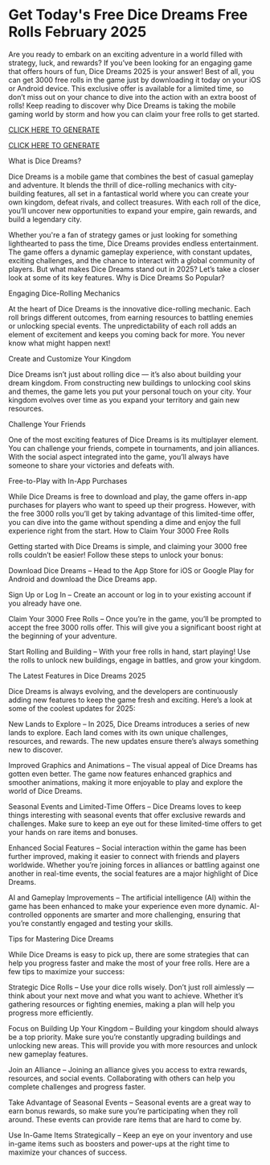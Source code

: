 # Get Today's Free Dice Dreams Free Rolls February 2025 

Are you ready to embark on an exciting adventure in a world filled with strategy, luck, and rewards? If you’ve been looking for an engaging game that offers hours of fun, Dice Dreams 2025 is your answer! Best of all, you can get 3000 free rolls in the game just by downloading it today on your iOS or Android device. This exclusive offer is available for a limited time, so don’t miss out on your chance to dive into the action with an extra boost of rolls! Keep reading to discover why Dice Dreams is taking the mobile gaming world by storm and how you can claim your free rolls to get started.

[CLICK HERE TO GENERATE](https://appbitly.com/dicedreams)

[CLICK HERE TO GENERATE](https://appbitly.com/dicedreams)

What is Dice Dreams?

Dice Dreams is a mobile game that combines the best of casual gameplay and adventure. It blends the thrill of dice-rolling mechanics with city-building features, all set in a fantastical world where you can create your own kingdom, defeat rivals, and collect treasures. With each roll of the dice, you’ll uncover new opportunities to expand your empire, gain rewards, and build a legendary city.

Whether you're a fan of strategy games or just looking for something lighthearted to pass the time, Dice Dreams provides endless entertainment. The game offers a dynamic gameplay experience, with constant updates, exciting challenges, and the chance to interact with a global community of players. But what makes Dice Dreams stand out in 2025? Let’s take a closer look at some of its key features. Why is Dice Dreams So Popular?

Engaging Dice-Rolling Mechanics

At the heart of Dice Dreams is the innovative dice-rolling mechanic. Each roll brings different outcomes, from earning resources to battling enemies or unlocking special events. The unpredictability of each roll adds an element of excitement and keeps you coming back for more. You never know what might happen next!

Create and Customize Your Kingdom

Dice Dreams isn’t just about rolling dice — it’s also about building your dream kingdom. From constructing new buildings to unlocking cool skins and themes, the game lets you put your personal touch on your city. Your kingdom evolves over time as you expand your territory and gain new resources.

Challenge Your Friends

One of the most exciting features of Dice Dreams is its multiplayer element. You can challenge your friends, compete in tournaments, and join alliances. With the social aspect integrated into the game, you’ll always have someone to share your victories and defeats with.

Free-to-Play with In-App Purchases

While Dice Dreams is free to download and play, the game offers in-app purchases for players who want to speed up their progress. However, with the free 3000 rolls you’ll get by taking advantage of this limited-time offer, you can dive into the game without spending a dime and enjoy the full experience right from the start. How to Claim Your 3000 Free Rolls

Getting started with Dice Dreams is simple, and claiming your 3000 free rolls couldn’t be easier! Follow these steps to unlock your bonus:

Download Dice Dreams – Head to the App Store for iOS or Google Play for Android and download the Dice Dreams app.

Sign Up or Log In – Create an account or log in to your existing account if you already have one.

Claim Your 3000 Free Rolls – Once you’re in the game, you’ll be prompted to accept the free 3000 rolls offer. This will give you a significant boost right at the beginning of your adventure.

Start Rolling and Building – With your free rolls in hand, start playing! Use the rolls to unlock new buildings, engage in battles, and grow your kingdom.

The Latest Features in Dice Dreams 2025

Dice Dreams is always evolving, and the developers are continuously adding new features to keep the game fresh and exciting. Here’s a look at some of the coolest updates for 2025:

New Lands to Explore – In 2025, Dice Dreams introduces a series of new lands to explore. Each land comes with its own unique challenges, resources, and rewards. The new updates ensure there’s always something new to discover.

Improved Graphics and Animations – The visual appeal of Dice Dreams has gotten even better. The game now features enhanced graphics and smoother animations, making it more enjoyable to play and explore the world of Dice Dreams.

Seasonal Events and Limited-Time Offers – Dice Dreams loves to keep things interesting with seasonal events that offer exclusive rewards and challenges. Make sure to keep an eye out for these limited-time offers to get your hands on rare items and bonuses.

Enhanced Social Features – Social interaction within the game has been further improved, making it easier to connect with friends and players worldwide. Whether you’re joining forces in alliances or battling against one another in real-time events, the social features are a major highlight of Dice Dreams.

AI and Gameplay Improvements – The artificial intelligence (AI) within the game has been enhanced to make your experience even more dynamic. AI-controlled opponents are smarter and more challenging, ensuring that you’re constantly engaged and testing your skills.

Tips for Mastering Dice Dreams

While Dice Dreams is easy to pick up, there are some strategies that can help you progress faster and make the most of your free rolls. Here are a few tips to maximize your success:

Strategic Dice Rolls – Use your dice rolls wisely. Don’t just roll aimlessly — think about your next move and what you want to achieve. Whether it’s gathering resources or fighting enemies, making a plan will help you progress more efficiently.

Focus on Building Up Your Kingdom – Building your kingdom should always be a top priority. Make sure you’re constantly upgrading buildings and unlocking new areas. This will provide you with more resources and unlock new gameplay features.

Join an Alliance – Joining an alliance gives you access to extra rewards, resources, and social events. Collaborating with others can help you complete challenges and progress faster.

Take Advantage of Seasonal Events – Seasonal events are a great way to earn bonus rewards, so make sure you’re participating when they roll around. These events can provide rare items that are hard to come by.

Use In-Game Items Strategically – Keep an eye on your inventory and use in-game items such as boosters and power-ups at the right time to maximize your chances of success.

